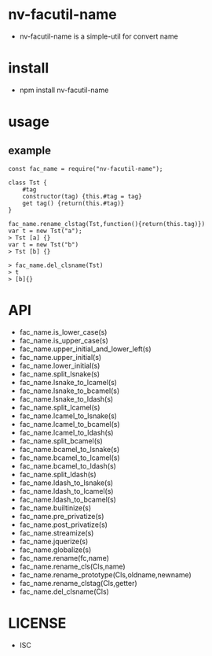 nv-facutil-name
===============
- nv-facutil-name  is a simple-util for convert name  


install
=======
- npm install nv-facutil-name 

usage
=====
    
example
-------

    const fac_name = require("nv-facutil-name");

    class Tst {
        #tag
        constructor(tag) {this.#tag = tag}
        get tag() {return(this.#tag)}
    }

    fac_name.rename_clstag(Tst,function(){return(this.tag)})
    var t = new Tst("a");
    > Tst [a] {}
    var t = new Tst("b")
    > Tst [b] {}

    > fac_name.del_clsname(Tst)
    > t
    > [b]{}



API
====

- fac\_name.is\_lower\_case(s)
- fac\_name.is\_upper\_case(s)
- fac\_name.upper\_initial\_and\_lower\_left(s)
- fac\_name.upper\_initial(s)
- fac\_name.lower\_initial(s)
- fac\_name.split\_lsnake(s)
- fac\_name.lsnake\_to\_lcamel(s)
- fac\_name.lsnake\_to\_bcamel(s)
- fac\_name.lsnake\_to\_ldash(s)
- fac\_name.split\_lcamel(s)
- fac\_name.lcamel\_to\_lsnake(s)
- fac\_name.lcamel\_to\_bcamel(s)
- fac\_name.lcamel\_to\_ldash(s)
- fac\_name.split\_bcamel(s)
- fac\_name.bcamel\_to\_lsnake(s)
- fac\_name.bcamel\_to\_lcamel(s)
- fac\_name.bcamel\_to\_ldash(s)
- fac\_name.split\_ldash(s)
- fac\_name.ldash\_to\_lsnake(s)
- fac\_name.ldash\_to\_lcamel(s)
- fac\_name.ldash\_to\_bcamel(s)
- fac\_name.builtinize(s)
- fac\_name.pre\_privatize(s)
- fac\_name.post\_privatize(s)
- fac\_name.streamize(s)
- fac\_name.jquerize(s)
- fac\_name.globalize(s)
- fac\_name.rename(fc,name)
- fac\_name.rename\_cls(Cls,name)
- fac\_name.rename\_prototype(Cls,oldname,newname)
- fac\_name.rename\_clstag(Cls,getter)
- fac\_name.del\_clsname(Cls)

LICENSE
=======
- ISC 
